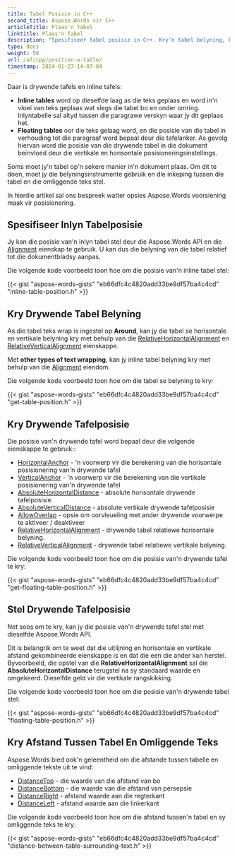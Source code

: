 ```yaml
---
title: Tabel Posisie in C++
second_title: Aspose.Words vir C++
articleTitle: Plaas'n Tabel
linktitle: Plaas'n Tabel
description: "Spesifiseer tabel posisie in C++. Kry'n tabel belyning, kry en stel drywende tafel posisie met behulp van C++."
type: docs
weight: 50
url: /af/cpp/position-a-table/
timestamp: 2024-01-27-14-07-04
---
```


Daar is drywende tafels en inline tafels:

* **Inline tables** word op dieselfde laag as die teks geplaas en word in'n vloei van teks geplaas wat slegs die tabel bo en onder omring. Inlyntabelle sal altyd tussen die paragrawe verskyn waar jy dit geplaas het.
* **Floating tables** oor die teks gelaag word, en die posisie van die tabel in verhouding tot die paragraaf word bepaal deur die tafelanker. As gevolg hiervan word die posisie van die drywende tabel in die dokument beïnvloed deur die vertikale en horisontale posisioneringsinstellings.

Soms moet jy'n tabel op'n sekere manier in'n dokument plaas. Om dit te doen, moet jy die belyningsinstrumente gebruik en die inkeping tussen die tabel en die omliggende teks stel.

In hierdie artikel sal ons bespreek watter opsies Aspose.Words voorsiening maak vir posisionering.

## Spesifiseer Inlyn Tabelposisie

Jy kan die posisie van'n inlyn tabel stel deur die Aspose.Words API en die [Alignment](https://reference.aspose.com/words/cpp/aspose.words.tables/table/get_alignment/) eienskap te gebruik. U kan dus die belyning van die tabel relatief tot die dokumentbladsy aanpas.

Die volgende kode voorbeeld toon hoe om die posisie van'n inline tabel stel:

{{< gist "aspose-words-gists" "eb66dfc4c4820add33be9df57ba4c4cd" "inline-table-position.h" >}}

## Kry Drywende Tabel Belyning

As die tabel teks wrap is ingestel op **Around**, kan jy die tabel se horisontale en vertikale belyning kry met behulp van die [RelativeHorizontalAlignment](https://reference.aspose.com/words/cpp/aspose.words.tables/table/get_relativehorizontalalignment/) en [RelativeVerticalAlignment](https://reference.aspose.com/words/cpp/aspose.words.tables/table/get_relativeverticalalignment/) eienskappe.

Met **other types of text wrapping**, kan jy inline tabel belyning kry met behulp van die [Alignment](https://reference.aspose.com/words/cpp/aspose.words.tables/table/get_alignment/) eiendom.

Die volgende kode voorbeeld toon hoe om die tabel se belyning te kry:

{{< gist "aspose-words-gists" "eb66dfc4c4820add33be9df57ba4c4cd" "get-table-position.h" >}}

## Kry Drywende Tafelposisie

 Die posisie van'n drywende tafel word bepaal deur die volgende eienskappe te gebruik::

* [HorizontalAnchor](https://reference.aspose.com/words/cpp/aspose.words.tables/table/get_horizontalanchor/) - 'n voorwerp vir die berekening van die horisontale posisionering van'n drywende tafel
* [VerticalAnchor](https://reference.aspose.com/words/cpp/aspose.words.tables/table/get_verticalanchor/) - 'n voorwerp vir die berekening van die vertikale posisionering van'n drywende tafel
* [AbsoluteHorizontalDistance](https://reference.aspose.com/words/cpp/aspose.words.tables/table/get_absolutehorizontaldistance/) - absolute horisontale drywende tafelposisie
* [AbsoluteVerticalDistance](https://reference.aspose.com/words/cpp/aspose.words.tables/table/get_absoluteverticaldistance/) - absolute vertikale drywende tafelposisie
* [AllowOverlap](https://reference.aspose.com/words/cpp/aspose.words.tables/table/get_allowoverlap/) - opsie om oorvleueling met ander drywende voorwerpe te aktiveer / deaktiveer
* [RelativeHorizontalAlignment](https://reference.aspose.com/words/cpp/aspose.words.tables/table/get_relativehorizontalalignment/) - drywende tabel relatiewe horisontale belyning.
* [RelativeVerticalAlignment](https://reference.aspose.com/words/cpp/aspose.words.tables/table/get_relativeverticalalignment/) - drywende tabel relatiewe vertikale belyning.

Die volgende kode voorbeeld toon hoe om die posisie van'n drywende tafel te kry:

{{< gist "aspose-words-gists" "eb66dfc4c4820add33be9df57ba4c4cd" "get-floating-table-position.h" >}}

## Stel Drywende Tafelposisie

Net soos om te kry, kan jy die posisie van'n drywende tafel stel met dieselfde Aspose.Words API.

Dit is belangrik om te weet dat die uitlijning en horisontale en vertikale afstand gekombineerde eienskappe is en dat die een die ander kan herstel. Byvoorbeeld, die opstel van die **RelativeHorizontalAlignment** sal die **AbsoluteHorizontalDistance** terugstel na sy standaard waarde en omgekeerd. Dieselfde geld vir die vertikale rangskikking.

Die volgende kode voorbeeld toon hoe om die posisie van'n drywende tabel stel:

{{< gist "aspose-words-gists" "eb66dfc4c4820add33be9df57ba4c4cd" "floating-table-position.h" >}}

## Kry Afstand Tussen Tabel En Omliggende Teks

Aspose.Words bied ook'n geleentheid om die afstande tussen tabelle en omliggende tekste uit te vind:

- [DistanceTop](https://reference.aspose.com/words/cpp/aspose.words.tables/table/get_distancetop/) - die waarde van die afstand van bo
- [DistanceBottom](https://reference.aspose.com/words/cpp/aspose.words.tables/table/get_distancebottom/) - die waarde van die afstand van persepsie
- [DistanceRight](https://reference.aspose.com/words/cpp/aspose.words.tables/table/get_distanceright/) - afstand waarde aan die regterkant
- [DistanceLeft](https://reference.aspose.com/words/cpp/aspose.words.tables/table/get_distanceleft/) - afstand waarde aan die linkerkant

Die volgende kode voorbeeld toon hoe om die afstand tussen'n tabel en sy omliggende teks te kry:

{{< gist "aspose-words-gists" "eb66dfc4c4820add33be9df57ba4c4cd" "distance-between-table-surrounding-text.h" >}}

